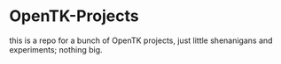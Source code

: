 # OpenTK-Projects
this is a repo for a bunch of OpenTK projects, just little shenanigans and experiments; nothing big.
